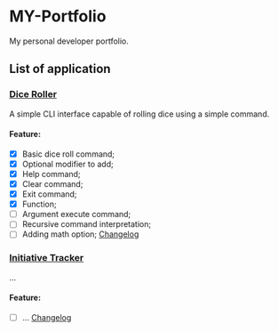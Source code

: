 # MY-Portfolio
My personal developer portfolio.

## List of application
### [Dice Roller](./Dice%20Roller/dice_roller.py)
A simple CLI interface capable of rolling dice using a simple command.

#### Feature:
- [X] Basic dice roll command;
- [X] Optional modifier to add;
- [X] Help command;
- [X] Clear command;
- [X] Exit command;
- [X] Function;
- [ ] Argument execute command;
- [ ] Recursive command interpretation;
- [ ] Adding math option;
[Changelog](./Dice%20Roller/CHANGELOG.md)

### [Initiative Tracker](./Initiative%20Tracker/initiative_tracker.py)
...

#### Feature:
- [ ] ...
[Changelog](./Initiative%20Tracker/CHANGELOG.md)